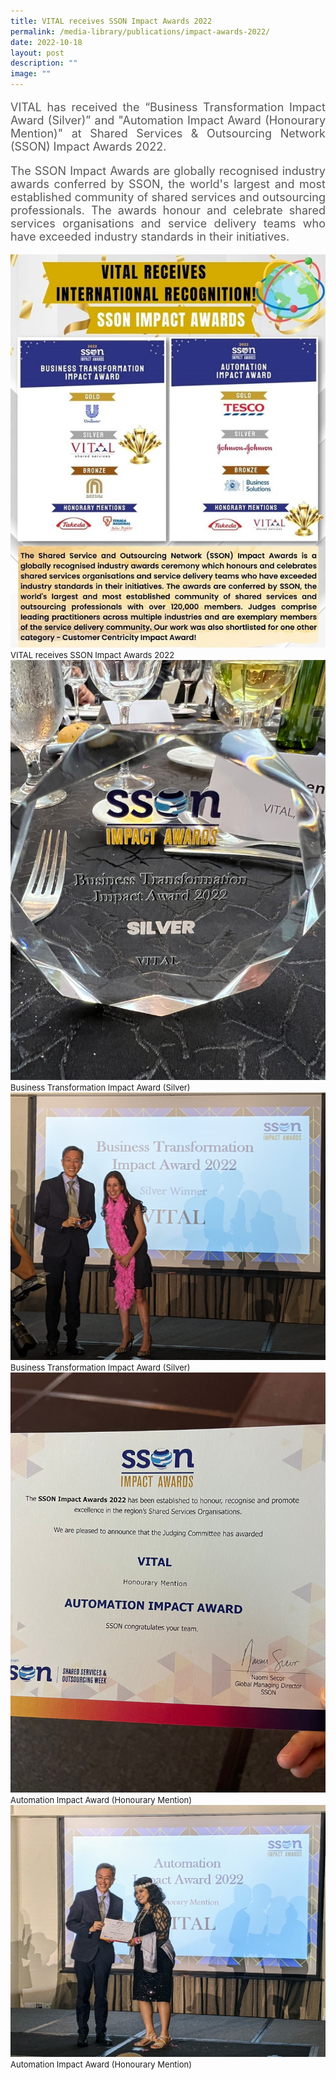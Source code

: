 ```yaml
---
title: VITAL receives SSON Impact Awards 2022
permalink: /media-library/publications/impact-awards-2022/
date: 2022-10-18
layout: post
description: ""
image: ""
---
```


<p style="font-size: 18px;color:#585858;text-align:justify;">
VITAL has received the “Business Transformation Impact Award (Silver)” and "Automation Impact Award (Honourary Mention)" at Shared Services & Outsourcing Network (SSON) Impact Awards 2022.
</p>
<p style="font-size: 18px;color:#585858;text-align:justify;">
The SSON Impact Awards are globally recognised industry awards conferred by SSON, the world's largest and most established community of shared services and outsourcing professionals. The awards honour and celebrate shared services organisations and service delivery teams who have exceeded industry standards in their initiatives.
</p>

<img src="/images/Media/SSON award 5.jpg">
<font size="-1">VITAL receives SSON Impact Awards 2022 </font>
<br>
<img src="/images/Media/SSON award 1.jpg">
<font size="-1">Business Transformation Impact Award (Silver)</font>
<br>
<img src="/images/Media/SSON award 3.jpg">
<font size="-1">Business Transformation Impact Award (Silver)</font>
<br>
<img src="/images/Media/SSON award 2.jpg">
<font size="-1">Automation Impact Award (Honourary Mention)</font>
<br>
<img src="/images/Media/SSON award 4.jpg">
<font size="-1">Automation Impact Award (Honourary Mention)</font>